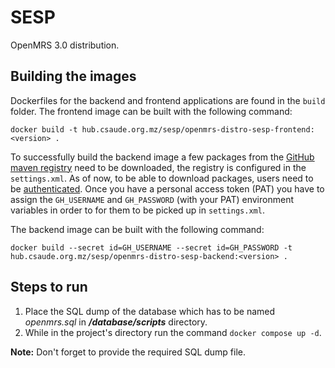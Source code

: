 # SESP
OpenMRS 3.0 distribution.

## Building the images
Dockerfiles for the backend and frontend applications are found in the `build`
folder.
The frontend image can be built with the following command:
```
docker build -t hub.csaude.org.mz/sesp/openmrs-distro-sesp-frontend:<version> .
```

To successfully build the backend image a few packages from the [GitHub maven registry](https://docs.github.com/en/packages/working-with-a-github-packages-registry/working-with-the-apache-maven-registry) need to be downloaded, the registry is configured in the  `settings.xml`. As of now, to be able to download packages, users need to be [authenticated](https://docs.github.com/en/packages/working-with-a-github-packages-registry/working-with-the-apache-maven-registry#authenticating-to-github-packages).
Once you have a personal access token (PAT) you have to assign the `GH_USERNAME` and `GH_PASSWORD` (with your PAT) environment variables in order to for them to be picked up in `settings.xml`.

The backend image can be built with the following command:

```
docker build --secret id=GH_USERNAME --secret id=GH_PASSWORD -t hub.csaude.org.mz/sesp/openmrs-distro-sesp-backend:<version> .
```

## Steps to run
1. Place the SQL dump of the database which has to be named _openmrs.sql_ in _**/database/scripts**_ directory.
2. While in the project's directory run the command `docker compose up -d`.

**Note:** Don't forget to provide the required SQL dump file.
